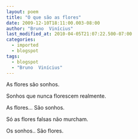 ```yaml
---
layout: poem
title: "O que são as flores"
date: 2009-12-10T18:11:00.003-08:00
author: "Bruno  Vinícius"
last_modified_at: 2010-04-05T21:07:22.500-07:00
categories:
  - imported
  - blogspot
tags:
  - blogspot
  - "Bruno  Vinícius"
---
```


As flores são sonhos.

Sonhos que nunca florescem realmente.

As flores... São sonhos.

Só as flores falsas não murcham.

Os sonhos.. São flores.